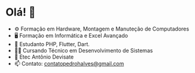# Olá! 👋

* ⚙️ Formação em Hardware, Montagem e Manuteção de Computadores
* 🖥️ Formação em Informática e Excel Avançado
* 🌱 Estudanto PHP, Flutter, Dart.
* 👨‍💻 Cursando Técnico em Desenvolvimento de Sistemas
* 🏫 Etec Antônio Devisate
* 📫 Contato: contatopedrohalves@gmail.com


<!--
**PedroHAVeloso/PedroHAVeloso** is a ✨ _special_ ✨ repository because its `README.md` (this file) appears on your GitHub profile.

Here are some ideas to get you started:

- 🔭 I’m currently working on ...
- 🌱 I’m currently learning ...
- 👯 I’m looking to collaborate on ...
- 🤔 I’m looking for help with ...
- 💬 Ask me about ...
- 📫 How to reach me: ...
- 😄 Pronouns: ...
- ⚡ Fun fact: ...
-->
